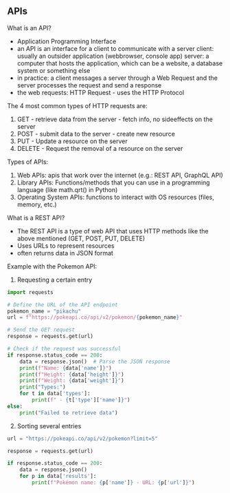 <h2>APIs</h2>

What is an API?
- Application Programming Interface
- an API is an interface for a client to communicate with a server
client: usually an outsider application (webbrowser, console app)
server: a computer that hosts the application, which can be a website, a database system or something else
- in practice: a client messages a server through a Web Request and the server processes the request and send a response
- the web requests: HTTP Request - uses the HTTP Protocol

The 4 most common types of HTTP requests are:
1. GET - retrieve data from the server - fetch info, no sideeffects on the server
2. POST - submit data to the server - create new resource 
3. PUT - Update a resource on the server 
4. DELETE - Request the removal of a resource on the server

Types of APIs:
1. Web APIs: apis that work over the internet (e.g.: REST API, GraphQL API)
2. Library APIs: Functions/methods that you can use in a programming language (like math.qrt() in Python) 
3. Operating System APIs: functions to interact with OS resources (files, memory, etc.)

What is a REST API?
- The REST API is a type of web API that uses HTTP methods like the above mentioned (GET, POST, PUT, DELETE)
- Uses URLs to represent resources
- often returns data in JSON format

Example with the Pokemon API:
1. Requesting a certain entry
```python
import requests

# Define the URL of the API endpoint
pokemon_name = "pikachu"
url = f"https://pokeapi.co/api/v2/pokemon/{pokemon_name}"

# Send the GET request
response = requests.get(url)

# Check if the request was successful
if response.status_code == 200:
    data = response.json()  # Parse the JSON response
    print(f"Name: {data['name']}")
    print(f"Height: {data['height']}")
    print(f"Weight: {data['weight']}")
    print("Types:")
    for t in data['types']:
        print(f" - {t['type']['name']}")
else:
    print("Failed to retrieve data")
```

2. Sorting several entries
```python
url = "https://pokeapi.co/api/v2/pokemon?limit=5"

response = requests.get(url)

if response.status_code == 200:
    data = response.json()
    for p in data['results']:
        print(f"Pokémon name: {p['name']} - URL: {p['url']}")

```